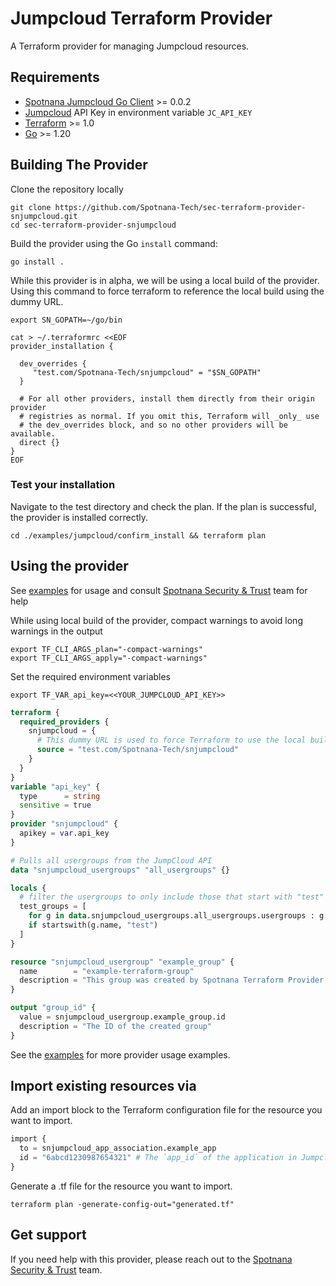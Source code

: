 # Jumpcloud Terraform Provider
A Terraform provider for managing Jumpcloud resources.

## Requirements
- [Spotnana Jumpcloud Go Client](https://github.com/Spotnana-Tech/sec-jumpcloud-client-go) >= 0.0.2
- [Jumpcloud](https://console.jumpcloud.com/) API Key in environment variable `JC_API_KEY`
- [Terraform](https://developer.hashicorp.com/terraform/downloads) >= 1.0
- [Go](https://golang.org/doc/install) >= 1.20

## Building The Provider
Clone the repository locally
```shell
git clone https://github.com/Spotnana-Tech/sec-terraform-provider-snjumpcloud.git
cd sec-terraform-provider-snjumpcloud
```
Build the provider using the Go `install` command:

```shell
go install .
```

While this provider is in alpha, we will be using a local build of the provider. Using this command to force terraform to reference the local build using the dummy URL.

```shell
export SN_GOPATH=~/go/bin 

cat > ~/.terraformrc <<EOF
provider_installation {

  dev_overrides {
     "test.com/Spotnana-Tech/snjumpcloud" = "$SN_GOPATH"  
  }

  # For all other providers, install them directly from their origin provider
  # registries as normal. If you omit this, Terraform will _only_ use
  # the dev_overrides block, and so no other providers will be available.
  direct {}
}
EOF
```
### Test your installation
Navigate to the test directory and check the plan. If the plan is successful, the provider is installed correctly.
```shell
cd ./examples/jumpcloud/confirm_install && terraform plan
```
## Using the provider
See [examples](examples) for usage and consult [Spotnana Security & Trust](https://spotnana.slack.com/archives/C03SV2FGLN7) team for help

While using local build of the provider, compact warnings to avoid long warnings in the output
```shell
export TF_CLI_ARGS_plan="-compact-warnings"
export TF_CLI_ARGS_apply="-compact-warnings"
```
Set the required environment variables
```shell
export TF_VAR_api_key=<<YOUR_JUMPCLOUD_API_KEY>>
```


```terraform
terraform {
  required_providers {
    snjumpcloud = {
      # This dummy URL is used to force Terraform to use the local build
      source = "test.com/Spotnana-Tech/snjumpcloud" 
    }
  }
}
variable "api_key" {
  type      = string
  sensitive = true  
}
provider "snjumpcloud" {
  apikey = var.api_key
}

# Pulls all usergroups from the JumpCloud API
data "snjumpcloud_usergroups" "all_usergroups" {}

locals {
  # filter the usergroups to only include those that start with "test"
  test_groups = [
    for g in data.snjumpcloud_usergroups.all_usergroups.usergroups : g.id
    if startswith(g.name, "test")
  ]
}

resource "snjumpcloud_usergroup" "example_group" {
  name        = "example-terraform-group"
  description = "This group was created by Spotnana Terraform Provider!"
}

output "group_id" {
  value = snjumpcloud_usergroup.example_group.id
  description = "The ID of the created group"
}
```
See the [examples](examples/jumpcloud) for more provider usage examples.


## Import existing resources via 

Add an import block to the Terraform configuration file for the resource you want to import.
```terraform
import {
  to = snjumpcloud_app_association.example_app
  id = "6abcd1230987654321" # The `app_id` of the application in Jumpcloud
}
```
Generate a .tf file for the resource you want to import.
```shell
terraform plan -generate-config-out="generated.tf"
```

## Get support
If you need help with this provider, please reach out to the [Spotnana Security & Trust](https://spotnana.slack.com/archives/C03SV2FGLN7) team.

